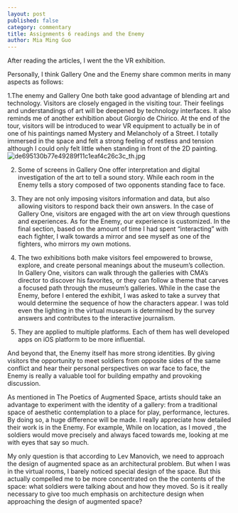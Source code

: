 ```yaml
---
layout: post
published: false
category: commentary
title: Assignments 6 readings and the Enemy
author: Mia Ming Guo
---
```


After reading the articles, I went the the VR exhibition.

Personally, I think Gallery One and the Enemy share common merits in many aspects as follows:

1.The enemy and Gallery One both take good advantage of blending art and technology. Visitors are closely engaged in the visiting tour. Their feelings and understandings of art will be deepened by technology interfaces. It also reminds me of another exhibition about Giorgio de Chirico. At the end of the tour, visitors will be introduced to wear VR equipment to actually be in of one of his paintings named Mystery and Melancholy of a Street. I totally immersed in the space and felt a strong feeling of restless and tension although I could only felt little when standing in front of the 2D painting.![de695130b77e49289f11c1eaf4c26c3c_th.jpg]({{site.baseurl}}/assets/de695130b77e49289f11c1eaf4c26c3c_th.jpg)


2. Some of screens in Gallery One offer interpretation and digital investigation of the art to tell a sound story. While each room in the Enemy tells a story composed of two opponents standing face to face. 

3. They are not only imposing visitors information and data, but also allowing visitors to respond back their own answers. In the case of Gallery One, visitors are engaged with the art on view through questions and experiences. As for the Enemy, our experience is customized. In the final section, based on the amount of time I had spent “interacting” with each fighter, I walk towards a mirror and see myself as one of the fighters, who mirrors my own motions.

4. The two exhibitions both make visitors feel empowered to browse, explore, and create personal meanings about the museum’s collection. In Gallery One, visitors can walk through the galleries with CMA’s director to discover his favorites, or they can follow a theme that carves a focused path through the museum’s galleries. While in the case the Enemy, before I entered the exhibit, I was asked to take a survey that would determine the sequence of how the characters appear. I was told even the lighting in the virtual museum is determined by the survey answers and contributes to the interactive journalism.

5. They are applied to multiple platforms. Each of them has well developed apps on iOS platform to be more influential. 


And beyond that, the Enemy itself has more strong identities. By giving visitors the opportunity to meet soldiers from opposite sides of the same conflict and hear their personal perspectives on war face to face, the Enemy is really a valuable tool for building empathy and provoking discussion.

As mentioned in The Poetics of Augmented Space, artists should take an advantage to experiment with the identity of a gallery: from a traditional space of aesthetic contemplation to a place for play, performance, lectures. By doing so, a huge difference will be made. I really appreciate how detailed their work is in the Enemy. For example, While on location, as I moved , the soldiers would move precisely and always faced towards me, looking at me with eyes that say so much.

My only question is that according to Lev Manovich, we need to approach the design of augmented space as an architectural problem. But when I was in the virtual rooms, I barely noticed special design of the space. But this actually compelled me to be more concentrated on the the contents of the space: what soldiers were talking about and how they moved. So is it really necessary to give too much emphasis on architecture design when approaching the design of augmented space?
